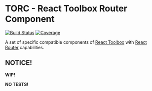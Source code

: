 # TORC - React Toolbox Router Component

[![Build Status](https://img.shields.io/travis/panjiesw/torc/develop.svg?style=flat-square)](https://travis-ci.org/panjiesw/torc) [![Coverage](https://img.shields.io/codecov/c/github/panjiesw/torc/devlop.svg?style=flat-square)](https://codecov.io/gh/panjiesw/torc)

A set of specific compatible components of [React Toolbox](http://www.react-toolbox.com/) with [React Router](https://github.com/ReactTraining/react-router) capabilities.

## NOTICE!

**WIP!**

**NO TESTS!**
